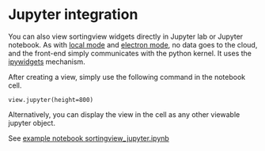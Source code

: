 # Jupyter integration

You can also view sortingview widgets directly in Jupyter lab or Jupyter notebook. As with [local mode](./local_mode.md) and [electron mode](./electron_mode.md), no data goes to the cloud, and the front-end simply communicates with the python kernel. It uses the [ipywidgets](https://ipywidgets.readthedocs.io/en/stable/) mechanism.

After creating a view, simply use the following command in the notebook cell.

```
view.jupyter(height=800)
```

Alternatively, you can display the view in the cell as any other viewable jupyter object.

See [example notebook sortingview_jupyter.ipynb](../notebooks/sortingview_jupyter.ipynb)